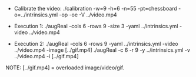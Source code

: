 - Calibrate the video:
	./calibration -w=9 -h=6 -n=55 -pt=chessboard -o=../intrinsics.yml -op -oe -V ../video.mp4
	
	
- Execution 1:
	./augReal -cols 6 -rows 9 -size 3 -yaml ../intrinsics.yml -video ../video.mp4
	
- Execution 2:
	./augReal -cols 6 -rows 9 -yaml ../intrinsics.yml -video ../video.mp4 -image [../gif.mp4]
	./augReal -c 6 -r 9 -y ../intrinsics.yml -v ../video.mp4 -i [../gif.mp4]
	
NOTE:
[../gif.mp4] = overloaded image/video/gif.
